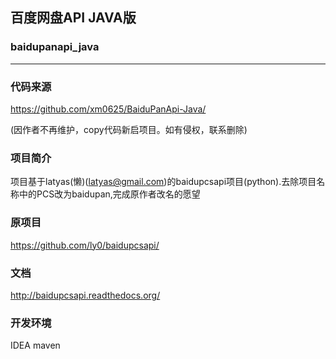 ## 百度网盘API JAVA版

### baidupanapi_java 

-------------------

###  代码来源 
https://github.com/xm0625/BaiduPanApi-Java/

(因作者不再维护，copy代码新启项目。如有侵权，联系删除)


###  项目简介
项目基于latyas(懒)(latyas@gmail.com)的baidupcsapi项目(python).去除项目名称中的PCS改为baidupan,完成原作者改名的愿望

###  原项目
https://github.com/ly0/baidupcsapi/

###  文档
http://baidupcsapi.readthedocs.org/

###  开发环境
IDEA maven
